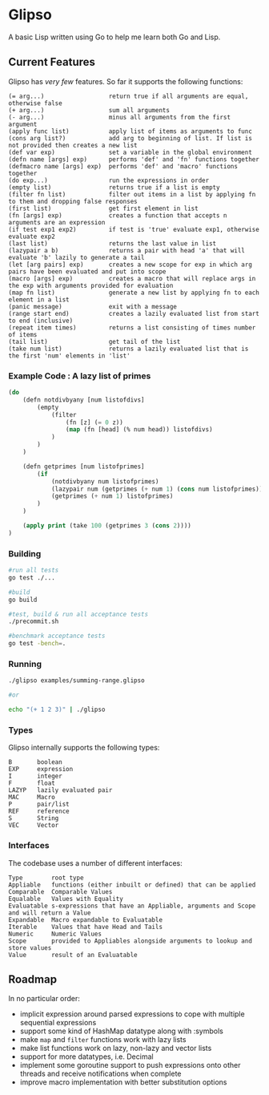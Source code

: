 # Glipso

A basic Lisp written using Go to help me learn both Go and Lisp.

## Current Features

Glipso has *very few* features. So far it supports the following functions:

```
(= arg...)                  return true if all arguments are equal, otherwise false
(+ arg...)                  sum all arguments
(- arg...)                  minus all arguments from the first argument
(apply func list)           apply list of items as arguments to func
(cons arg list?)            add arg to beginning of list. If list is not provided then creates a new list
(def var exp)               set a variable in the global environment
(defn name [args] exp)      performs 'def' and 'fn' functions together
(defmacro name [args] exp)  performs 'def' and 'macro' functions together
(do exp...)                 run the expressions in order
(empty list)                returns true if a list is empty
(filter fn list)            filter out items in a list by applying fn to them and dropping false responses
(first list)                get first element in list
(fn [args] exp)             creates a function that accepts n arguments are an expression
(if test exp1 exp2)         if test is 'true' evaluate exp1, otherwise evaluate exp2
(last list)                 returns the last value in list
(lazypair a b)              returns a pair with head 'a' that will evaluate 'b' lazily to generate a tail
(let [arg pairs] exp)       creates a new scope for exp in which arg pairs have been evaluated and put into scope
(macro [args] exp)          creates a macro that will replace args in the exp with arguments provided for evaluation
(map fn list)               generate a new list by applying fn to each element in a list
(panic message)             exit with a message
(range start end)           creates a lazily evaluated list from start to end (inclusive)
(repeat item times)         returns a list consisting of times number of items 
(tail list)                 get tail of the list
(take num list)             returns a lazily evaluated list that is the first 'num' elements in 'list'
```

### Example Code : A lazy list of primes
```lisp
(do
    (defn notdivbyany [num listofdivs]
        (empty
            (filter
                (fn [z] (= 0 z))
                (map (fn [head] (% num head)) listofdivs)
            )
        )
    )

    (defn getprimes [num listofprimes]
        (if
            (notdivbyany num listofprimes)
            (lazypair num (getprimes (+ num 1) (cons num listofprimes)))
            (getprimes (+ num 1) listofprimes)
        )
    )

    (apply print (take 100 (getprimes 3 (cons 2))))
)
```

### Building
```bash
#run all tests
go test ./...

#build
go build

#test, build & run all acceptance tests
./precommit.sh

#benchmark acceptance tests
go test -bench=.
```

### Running
```bash
./glipso examples/summing-range.glipso

#or

echo "(+ 1 2 3)" | ./glipso
```

### Types

Glipso internally supports the following types:
```
B       boolean
EXP     expression
I       integer
F       float
LAZYP   lazily evaluated pair
MAC     Macro
P       pair/list
REF     reference
S       String
VEC     Vector
```

### Interfaces

The codebase uses a number of different interfaces:
```
Type        root type
Appliable   functions (either inbuilt or defined) that can be applied
Comparable  Comparable Values
Equalable   Values with Equality
Evaluatable s-expressions that have an Appliable, arguments and Scope and will return a Value
Expandable  Macro expandable to Evaluatable
Iterable    Values that have Head and Tails
Numeric     Numeric Values
Scope       provided to Appliables alongside arguments to lookup and store values
Value       result of an Evaluatable
```

## Roadmap

In no particular order:

* implicit expression around parsed expressions to cope with multiple sequential expressions
* support some kind of HashMap datatype along with :symbols
* make `map` and `filter` functions work with lazy lists
* make list functions work on lazy, non-lazy and vector lists
* support for more datatypes, i.e. Decimal
* implement some goroutine support to push expressions onto other threads and receive notifications when complete
* improve macro implementation with better substitution options
